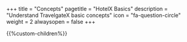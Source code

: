 +++
title = "Concepts"
pagetitle = "HotelX Basics"
description = "Understand TravelgateX basic concepts"
icon = "fa-question-circle" 
weight = 2
alwaysopen = false
+++

{{%custom-children%}}
